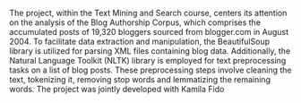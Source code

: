 The project, within the Text Mining and Search course, centers its attention on the analysis of the Blog Authorship Corpus, which comprises the accumulated posts of 19,320 bloggers sourced from blogger.com in August 2004. To facilitate data extraction and manipulation, the BeautifulSoup library is utilized for parsing XML files containing blog data. Additionally, the Natural Language Toolkit (NLTK) library is employed for text preprocessing tasks on a list of blog posts. These preprocessing steps involve cleaning the text, tokenizing it, removing stop words and lemmatizing the remaining words. The project was jointly developed with Kamila Fido
